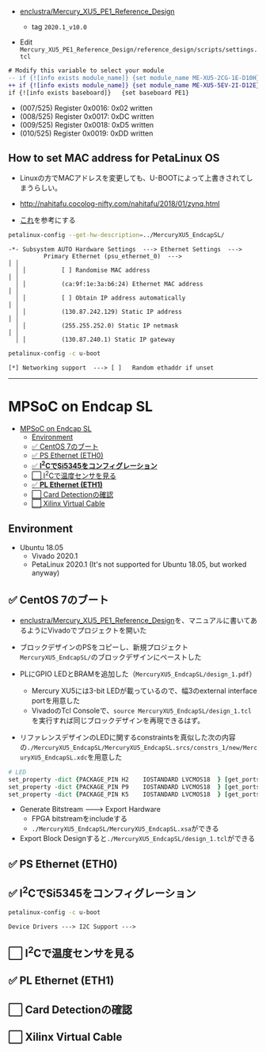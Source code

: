 - [enclustra/Mercury_XU5_PE1_Reference_Design](https://github.com/enclustra/Mercury_XU5_PE1_Reference_Design.git)
  - tag `2020.1_v10.0`


- Edit `Mercury_XU5_PE1_Reference_Design/reference_design/scripts/settings.tcl`

```diff
# Modify this variable to select your module
-- if {![info exists module_name]} {set module_name ME-XU5-2CG-1E-D10H}
++ if {![info exists module_name]} {set module_name ME-XU5-5EV-2I-D12E}
if {![info exists baseboard]}   {set baseboard PE1}
```

- (007/525) Register 0x0016: 0x02 written
- (008/525) Register 0x0017: 0xDC written
- (009/525) Register 0x0018: 0xD5 written
- (010/525) Register 0x0019: 0xDD written


## How to set MAC address for PetaLinux OS

- Linuxの方でMACアドレスを変更しても、U-BOOTによって上書きされてしまうらしい。
- http://nahitafu.cocolog-nifty.com/nahitafu/2018/01/zynq.html

- [これ](https://nokixa.hatenablog.com/entry/2019/08/15/141728)を参考にする

```bash
petalinux-config --get-hw-description=../MercuryXU5_EndcapSL/
```

```
-*- Subsystem AUTO Hardware Settings  ---> Ethernet Settings  --->
          Primary Ethernet (psu_ethernet_0)  --->                                      │ │
  │ │          [ ] Randomise MAC address                                                        │ │
  │ │          (ca:9f:1e:3a:b6:24) Ethernet MAC address                                         │ │
  │ │          [ ] Obtain IP address automatically                                              │ │
  │ │          (130.87.242.129) Static IP address                                               │ │
  │ │          (255.255.252.0) Static IP netmask                                                │ │
  │ │          (130.87.240.1) Static IP gateway
```

```bash
petalinux-config -c u-boot
```

```
[*] Networking support  ---> [ ]   Random ethaddr if unset
```




----



# MPSoC on Endcap SL


- [MPSoC on Endcap SL](#mpsoc-on-endcap-sl)
  - [Environment](#environment)
  - [✅ CentOS 7のブート](#-centos-7のブート)
  - [✅ PS Ethernet (ETH0)](#-ps-ethernet-eth0)
  - [✅ **I<sup>2</sup>CでSi5345をコンフィグレーション**](#-isup2supcでsi5345をコンフィグレーション)
  - [⬜️ I<sup>2</sup>Cで温度センサを見る](#️-isup2supcで温度センサを見る)
  - [✅ **PL Ethernet (ETH1)**](#-pl-ethernet-eth1)
  - [⬜️ Card Detectionの確認](#️-card-detectionの確認)
  - [⬜️ Xilinx Virtual Cable](#️-xilinx-virtual-cable)

## Environment

- Ubuntu 18.05
  - Vivado 2020.1
  - PetaLinux 2020.1 (It's not supported for Ubuntu 18.05, but worked anyway)

## ✅ CentOS 7のブート

- [enclustra/Mercury_XU5_PE1_Reference_Design](https://github.com/enclustra/Mercury_XU5_PE1_Reference_Design.git)を、マニュアルに書いてあるようにVivadoでプロジェクトを開いた



- ブロックデザインのPSをコピーし、新規プロジェクト`MercuryXU5_EndcapSL/`のブロックデザインにペーストした
- PLにGPIO LEDとBRAMを追加した（`MercuryXU5_EndcapSL/design_1.pdf`）
  - Mercury XU5には3-bit LEDが載っているので、幅3のexternal interface portを用意した
  - VivadoのTcl Consoleで、`source MercuryXU5_EndcapSL/design_1.tcl`を実行すれば同じブロックデザインを再現できるはず。
- リファレンスデザインのLEDに関するconstraintsを真似した次の内容の`./MercuryXU5_EndcapSL/MercuryXU5_EndcapSL.srcs/constrs_1/new/MercuryXU5_EndcapSL.xdc`を用意した

```tcl
# LED
set_property -dict {PACKAGE_PIN H2    IOSTANDARD LVCMOS18  } [get_ports {LED_N_tri_o[0]}];
set_property -dict {PACKAGE_PIN P9    IOSTANDARD LVCMOS18  } [get_ports {LED_N_tri_o[1]}];
set_property -dict {PACKAGE_PIN K5    IOSTANDARD LVCMOS18  } [get_ports {LED_N_tri_o[2]}];
```

- Generate Bitstream ---> Export Hardware
  - FPGA bitstreamをincludeする
  - `./MercuryXU5_EndcapSL/MercuryXU5_EndcapSL.xsa`ができる
- Export Block Designすると`./MercuryXU5_EndcapSL/design_1.tcl`ができる

## ✅ PS Ethernet (ETH0)
## ✅ **I<sup>2</sup>CでSi5345をコンフィグレーション**


```bash
petalinux-config -c u-boot
```

```
Device Drivers ---> I2C Support --->

```

## ⬜️ I<sup>2</sup>Cで温度センサを見る
## ✅ **PL Ethernet (ETH1)**
## ⬜️ Card Detectionの確認
## ⬜️ Xilinx Virtual Cable